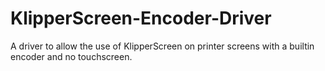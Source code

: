 # KlipperScreen-Encoder-Driver
A driver to allow the use of KlipperScreen on printer screens with a builtin encoder and no touchscreen.
